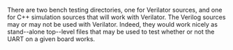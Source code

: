 There are two bench testing directories, one for Verilator sources, and one for C++ simulation sources that will work with Verilator.  The Verilog sources may or may not be used with Verilator.  Indeed, they would work nicely as stand--alone top--level files that may be used to test whether or not the UART on a given board works.
